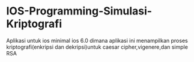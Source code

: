 IOS-Programming-Simulasi-Kriptografi
====================================

Aplikasi untuk ios minimal ios 6.0 dimana aplikasi ini menampilkan proses kriptografi(enkripsi dan dekripsi)untuk caesar cipher,vigenere,dan simple RSA
